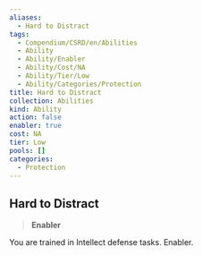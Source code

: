 ```yaml
---
aliases:
  - Hard to Distract
tags:
  - Compendium/CSRD/en/Abilities
  - Ability
  - Ability/Enabler
  - Ability/Cost/NA
  - Ability/Tier/Low
  - Ability/Categories/Protection
title: Hard to Distract
collection: Abilities
kind: Ability
action: false
enabler: true
cost: NA
tier: Low
pools: []
categories:
  - Protection
---
```

## Hard to Distract    
>**Enabler**  
    
You are trained in Intellect defense tasks. Enabler.